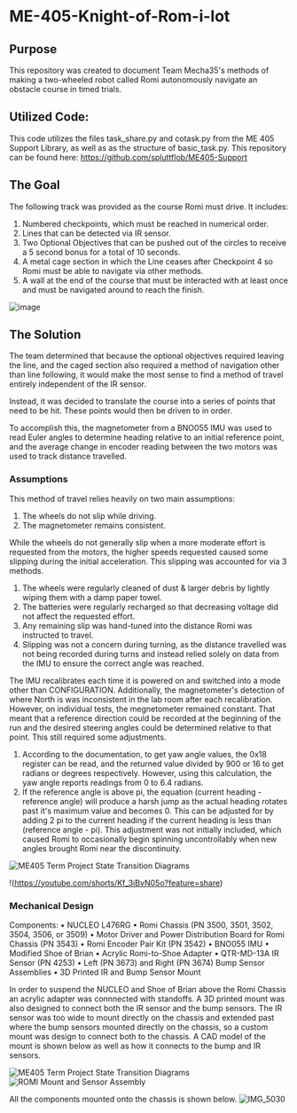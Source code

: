 # ME-405-Knight-of-Rom-i-lot
## Purpose
This repository was created to document Team Mecha35's methods of making a two-wheeled robot called Romi autonomously navigate an obstacle course in timed trials.

## Utilized Code:
This code utilizes the files task_share.py and cotask.py from the ME 405 Support Library, as well as as the structure of basic_task.py. This repository can be found here: https://github.com/spluttflob/ME405-Support

## The Goal
The following track was provided as the course Romi must drive. It includes:
  1. Numbered checkpoints, which must be reached in numerical order.
  2. Lines that can be detected via IR sensor.
  3. Two Optional Objectives that can be pushed out of the circles to receive a 5 second bonus for a total of 10 seconds.
  4. A metal cage section in which the Line ceases after Checkpoint 4 so Romi must be able to navigate via other methods.
  5. A wall at the end of the course that must be interacted with at least once and must be navigated around to reach the finish.
     
![image](https://github.com/user-attachments/assets/b27fa7a4-7f6d-46e2-b7e6-594073ab0598)

## The Solution
The team determined that because the optional objectives required leaving the line, and the caged section also required a method of navigation other than line following, it would make the most sense to find a method of travel entirely independent of the IR sensor.

Instead, it was decided to translate the course into a series of points that need to be hit. These points would then be driven to in order.

To accomplish this, the magnetometer from a BNO055 IMU was used to read Euler angles to determine heading relative to an initial reference point, and the average change in encoder reading between the two motors was used to track distance travelled. 

### Assumptions
This method of travel relies heavily on two main assumptions:
  1. The wheels do not slip while driving.
  2. The magnetometer remains consistent.

While the wheels do not generally slip when a more moderate effort is requested from the motors, the higher speeds requested caused some slipping during the initial acceleration. This slipping was accounted for via 3 methods.
  1. The wheels were regularly cleaned of dust & larger debris by lightly wiping them with a damp paper towel.
  2. The batteries were regularly recharged so that decreasing voltage did not affect the requested effort.
  3. Any remaining slip was hand-tuned into the distance Romi was instructed to travel.
  4. Slipping was not a concern during turning, as the distance travelled was not being recorded during turns and instead relied solely on data from the IMU to ensure the correct angle was reached.

The IMU recalibrates each time it is powered on and switched into a mode other than CONFIGURATION. Additionally, the magnetometer's detection of where North is was inconsistent in the lab room after each recalibration. However, on individual tests, the megnetometer remained constant. That meant that a reference direction could be recorded at the beginning of the run and the desired steering angles could be determined relative to that point. This still required some adjustments.
  1. According to the documentation, to get yaw angle values, the 0x18 register can be read, and the returned value divided by 900 or 16 to get radians or degrees respectively. However, using this calculation, the yaw angle reports readings from 0 to 6.4 radians.
  2. If the reference angle is above pi, the equation (current heading - reference angle) will produce a harsh jump as the actual heading rotates past it's maximum value and becomes 0. This can be adjusted for by adding 2 pi to the current heading if the current heading is less than (reference angle - pi). This adjustment was not initially included, which caused Romi to occasionally begin spinning uncontrollably when new angles brought Romi near the discontinuity.

![ME405 Term Project State Transition Diagrams](https://github.com/user-attachments/assets/192095ba-8daa-4bbe-a013-ef135f6cc942)


!(https://youtube.com/shorts/Kf_3iBvN05o?feature=share)

### Mechanical Design
Components:
• NUCLEO L476RG
• Romi Chassis (PN 3500, 3501, 3502, 3504, 3506, or 3509)
• Motor Driver and Power Distribution Board for Romi Chassis (PN 3543)
• Romi Encoder Pair Kit (PN 3542)
• BNO055 IMU
• Modified Shoe of Brian
• Acrylic Romi-to-Shoe Adapter
• QTR-MD-13A IR Sensor (PN 4253)
• Left (PN 3673) and Right (PN 3674) Bump Sensor Assemblies
• 3D Printed IR and Bump Sensor Mount

In order to suspend the NUCLEO and Shoe of Brian above the Romi Chassis an acrylic adapter was connnected with standoffs. A 3D printed mount was also designed to connect both the IR sensor and the bump sensors. The IR sensor was too wide to mount directly on the chassis and extended past where the bump sensors mounted directly on the chassis, so a custom mount was design to connect both to the chassis. A CAD model of the mount is shown below as well as how it connects to the bump and IR sensors.

![ME405 Term Project State Transition Diagrams](https://github.com/user-attachments/assets/cece6e82-4d74-4782-8cf9-77713ab1ba78)
![ROMI Mount and Sensor Assembly](https://github.com/user-attachments/assets/56e1de6e-5c31-42a9-8684-dd2f80804367)

All the components mounted onto the chassis is shown below.
![IMG_5030](https://github.com/user-attachments/assets/107a2a1d-a950-4250-a2ed-8bed43ad1a16)


